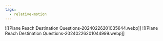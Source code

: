 ```yaml
---
tags:
  - relative-motion
---
```

![[Plane Reach Destination Questions-20240226201035644.webp]]
![[Plane Reach Destination Questions-20240226201044999.webp]]